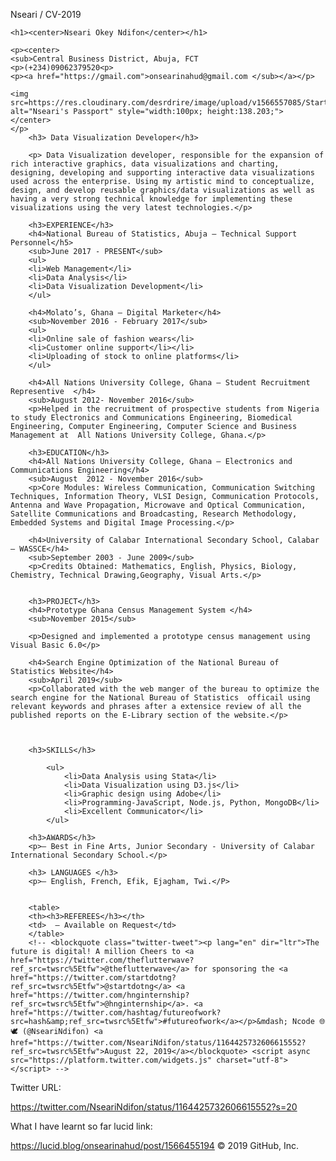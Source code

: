 Nseari / CV-2019

  
<!DOCTYPE html>
<meta charset="UTF-8">
<meta name="viewport" content="width=device-width, initial-scale=1.0">
<meta http-equiv="X-UA-Compatible" content="ie=edge">

<html>
<head>
<title>Nseari Resume</title>
</head>

<body>

    <h1><center>Nseari Okey Ndifon</center></h1> 

    <p><center>
    <sub>Central Business District, Abuja, FCT
    <p>(+234)09062379520<p>
    <p><a href="https://gmail.com">onsearinahud@gmail.com </sub></a></p>
    
    <img src=https://res.cloudinary.com/desrdrire/image/upload/v1566557085/Start%20NG/passport2019_hsrylp.jpg alt="Nseari's Passport" style="width:100px; height:138.203;">
    </center>
    </p>
        <h3> Data Visualization Developer</h3>
        
        <p> Data Visualization developer, responsible for the expansion of rich interactive graphics, data visualizations and charting, designing, developing and supporting interactive data visualizations used across the enterprise. Using my artistic mind to conceptualize, design, and develop reusable graphics/data visualizations as well as having a very strong technical knowledge for implementing these visualizations using the very latest technologies.</p>
        
        <h3>EXPERIENCE</h3>
        <h4>National Bureau of Statistics, Abuja — Technical Support Personnel</h5>
        <sub>June 2017 - PRESENT</sub>
        <ul>
        <li>Web Management</li>
        <li>Data Analysis</li>
        <li>Data Visualization Development</li> 
        </ul>

        <h4>Molato’s, Ghana — Digital Marketer</h4>
        <sub>November 2016 - February 2017</sub>
        <ul>
        <li>Online sale of fashion wears</li>
        <li>Customer online support</li></li>
        <li>Uploading of stock to online platforms</li>
        </ul>

        <h4>All Nations University College, Ghana — Student Recruitment Representive  </h4>
        <sub>August 2012- November 2016</sub>
        <p>Helped in the recruitment of prospective students from Nigeria to study Electronics and Communications Engineering, Biomedical Engineering, Computer Engineering, Computer Science and Business Management at  All Nations University College, Ghana.</p>
        
        <h3>EDUCATION</h3>
        <h4>All Nations University College, Ghana — Electronics and Communications Engineering</h4>
        <sub>August  2012 - November 2016</sub>
        <p>Core Modules: Wireless Communication, Communication Switching Techniques, Information Theory, VLSI Design, Communication Protocols, Antenna and Wave Propagation, Microwave and Optical Communication, Satellite Communications and Broadcasting, Research Methodology, Embedded Systems and Digital Image Processing.</p>
        
        <h4>University of Calabar International Secondary School, Calabar — WASSCE</h4>
        <sub>September 2003 - June 2009</sub>
        <p>Credits Obtained: Mathematics, English, Physics, Biology, Chemistry, Technical Drawing,Geography, Visual Arts.</p>
        
        
        <h3>PROJECT</h3>  
        <h4>Prototype Ghana Census Management System </h4>
        <sub>November 2015</sub>
        
        <p>Designed and implemented a prototype census management using Visual Basic 6.0</p>
        
        <h4>Search Engine Optimization of the National Bureau of Statistics Website</h4>
        <sub>April 2019</sub>
        <p>Collaborated with the web manger of the bureau to optimize the search engine for the National Bureau of Statistics  officail using relevant keywords and phrases after a extensice review of all the published reports on the E-Library section of the website.</p>
    
       
        
        <h3>SKILLS</h3>

            <ul>
                <li>Data Analysis using Stata</li>
                <li>Data Visualization using D3.js</li>
                <li>Graphic design using Adobe</li>
                <li>Programming-JavaScript, Node.js, Python, MongoDB</li>
                <li>Excellent Communicator</li>
            </ul>
        
        <h3>AWARDS</h3>
        <p>— Best in Fine Arts, Junior Secondary - University of Calabar International Secondary School.</p>
        
        <h3> LANGUAGES </h3>
        <p>— English, French, Efik, Ejagham, Twi.</P>
        
        
        <table>
        <th><h3>REFEREES</h3></th> 
        <td>  — Available on Request</td>
        </table>
        <!-- <blockquote class="twitter-tweet"><p lang="en" dir="ltr">The future is digital! A million Cheers to <a href="https://twitter.com/theflutterwave?ref_src=twsrc%5Etfw">@theflutterwave</a> for sponsoring the <a href="https://twitter.com/startdotng?ref_src=twsrc%5Etfw">@startdotng</a> <a href="https://twitter.com/hnginternship?ref_src=twsrc%5Etfw">@hnginternship</a>. <a href="https://twitter.com/hashtag/futureofwork?src=hash&amp;ref_src=twsrc%5Etfw">#futureofwork</a></p>&mdash; Ncode 🌐🕊️ (@NseariNdifon) <a href="https://twitter.com/NseariNdifon/status/1164425732606615552?ref_src=twsrc%5Etfw">August 22, 2019</a></blockquote> <script async src="https://platform.twitter.com/widgets.js" charset="utf-8"></script> -->
                
        
</body>
</html>

Twitter URL:

https://twitter.com/NseariNdifon/status/1164425732606615552?s=20

What I have learnt so far lucid link:

https://lucid.blog/onsearinahud/post/1566455194
© 2019 GitHub, Inc.

